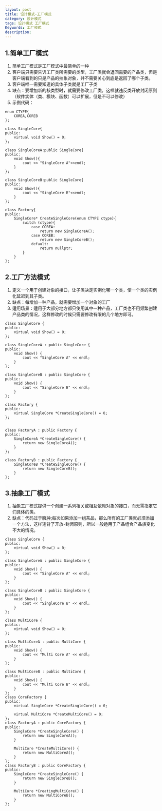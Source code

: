 ```yaml
---
layout: post
title: 设计模式-工厂模式
category: 设计模式
tags: 设计模式 工厂模式
Keywords: 工厂模式
description:
---
```

## 1.简单工厂模式
1. 简单工厂模式是工厂模式中最简单的一种
2. 客户端只需要告诉工厂类所需要的类型，工厂类就会返回需要的产品类，但是客户端看到的只是产品的抽象对象，并不需要关心到底是返回了哪个子类。
3. 客户端唯一需要知道的具体子类就是工厂子类
4. 缺点：要增加新的核类型时，就需要修改工厂类，这样就违反类开放封闭原则（软件实体（类、模块、函数）可以扩展，但是不可以修改）
5. 示例代码：
```
enum CTYPE{
    COREA,COREB
};

class SingleCore{
public:
    virtual void Show() = 0;
};

class SingleCoreA:public SingleCore{
public:
    void Show(){
        cout << "SingleCore A"<<endl;
    }
};

class SingleCoreB:public SingleCore{
public:
    void Show(){
        cout << "SingleCore B"<<endl;
    }
};

class Factory{
public:
    SingleCore* CreateSingleCore(enum CTYPE ctype){
        switch (ctype){
            case COREA:
                return new SingleCoreA();
            case COREB:
                return new SingleCoreB();
            default:
                return nullptr;
        }
    }
};
```
## 2.工厂方法模式
1. 定义一个用于创建对象的接口，让子类决定实例化哪一个类，使一个类的实例化延迟到其子类。
2. 缺点：每增加一种产品，就需要增加一个对象的工厂
3. 适用场景：适用于大部分地方都只使用其中一种产品，工厂类也不用频繁创建产品类的情况，这样修改的时候只需要修改有限的几个地方即可。
```
class SingleCore {
public:
    virtual void Show() = 0;
};

class SingleCoreA : public SingleCore {
public:
    void Show() {
        cout << "SingleCore A" << endl;
    }
};

class SingleCoreB : public SingleCore {
public:
    void Show() {
        cout << "SingleCore B" << endl;
    }
};

class Factory {
public:
    virtual SingleCore *CreateSingleCore() = 0;
};


class FactoryA : public Factory {
public:
    SingleCoreA *CreateSingleCore() {
        return new SingleCoreA();
    }
};

class FactoryB : public Factory {
    SingleCoreB *CreateSingleCore() {
        return new SingleCoreB();
    }
};
```
## 3.抽象工厂模式
1. 抽象工厂模式提供一个创建一系列相关或相互依赖对象的接口，而无需指定它们具体的类。
2. 缺点：代码过于臃肿;每次如果添加一组茶品，那么所有的工厂类就必须添加一个方法，这样违背了开放-封闭原则，所以一般适用于产品组合产品族变化不大的情况。
```
class SingleCore {
public:
    virtual void Show() = 0;
};

class SingleCoreA : public SingleCore {
public:
    void Show() {
        cout << "SingleCore A" << endl;
    }
};

class SingleCoreB : public SingleCore {
public:
    void Show() {
        cout << "SingleCore B" << endl;
    }
};

class MultiCore {
public:
    virtual void Show() = 0;
};

class MultiCoreA : public MultiCore {
public:
    void Show() {
        cout << "Multi Core A" << endl;
    }
};

class MultiCoreB : public MultiCore {
public:
    void Show() {
        cout << "Multi Core B" << endl;
    }
};
class CoreFactory {
public:
    virtual SingleCore *CreateSingleCore() = 0;

    virtual MultiCore *CreateMultiCore() = 0;
};
class FactoryA : public CoreFactory {
public:
    SingleCore *CreateSingleCore() {
        return new SingleCoreA();
    }

    MultiCore *CreateMultiCore() {
        return new MultiCoreA();
    }
};
class FactoryB : public CoreFactory {
public:
    SingleCore *CreateSingleCore() {
        return new SingleCoreB();
    }

    MultiCore *CreatingMultiCore() {
        return new MultiCoreB();
    }
};
```